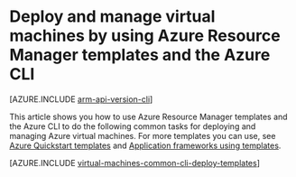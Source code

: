 
<properties
	pageTitle="Deploy and manage VM with templates | Azure"
	description="Deploy and manage the most common configurations for Azure virtual machines using Resource Manager templates and Azure CLI."
	services="virtual-machines-linux"
	documentationCenter=""
	authors="squillace"
	manager="timlt"
	editor=""
	tags="azure-resource-manager"/>

<tags
	ms.service="virtual-machines-linux"
	ms.date="03/31/2016"
	wacn.date=""/>

# Deploy and manage virtual machines by using Azure Resource Manager templates and the Azure CLI

[AZURE.INCLUDE [arm-api-version-cli](../includes/arm-api-version-cli.md)]

This article shows you how to use Azure Resource Manager templates and the Azure CLI to do the following common tasks for deploying and managing Azure virtual machines. For more templates you can use, see [Azure Quickstart templates](https://azure.microsoft.com/documentation/templates/) and [Application frameworks using templates](/documentation/articles/virtual-machines-linux-app-frameworks/).


[AZURE.INCLUDE [virtual-machines-common-cli-deploy-templates](../includes/virtual-machines-common-cli-deploy-templates.md)]
